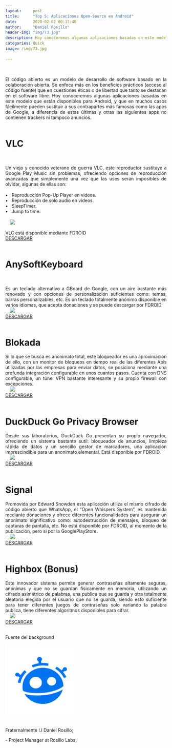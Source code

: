 ```yaml
---
layout:     post
title:      "Top 5: Aplicaciones Open-Source en Android"
date:       2020-02-02 00:17:40
author:     "Daniel Rosillo"
header-img: "img/73.jpg"
description: Hoy conoceremos algunas aplicaciones basadas en este modelo que están disponibles para Android, y que en muchos casos fácilmente pueden sustituir a sus contrapartes más famosas como las apps de Google.
categories: Quick
image: /img/73.jpg

---
```

<div style="text-align: justify;">
<br>
<p>El código abierto es un modelo de desarrollo de software basado en la colaboración abierta. Se enfoca más en los beneficios prácticos (acceso al código fuente) que en cuestiones éticas o de libertad que tanto se destacan en el software libre.  Hoy conoceremos algunas aplicaciones basadas en este modelo que están disponibles para Android, y que en muchos casos fácilmente pueden sustituir a sus contrapartes más famosas como las apps de Google, a diferencia de estas últimas y otras las siguientes apps no contienen trackers ni tampoco anuncios.

<br>
<br />
<h1>VLC</h1><br>
<p>Un viejo y conocido veterano de guerra VLC, este reproductor sustituye a Google Play Music sin problemas, ofreciendo opciones de reproducción avanzadas que simplemente una vez que las uses serán imposibles de olvidar, algunas de ellas son: 
<br><br>
&#8226;&nbsp;&nbsp;&nbsp;Reproducción Pop-Up Player en videos. <br>
&#8226;&nbsp;&nbsp;&nbsp;Reproducción de solo audio en videos. <br>
&#8226;&nbsp;&nbsp;&nbsp;SleepTimer.<br>
&#8226;&nbsp;&nbsp;&nbsp;Jump to time.<br>
<br>
<a href="https://lh3.googleusercontent.com/ahV3K7RwV7JW-mKou83PYrld_Vg5i0ZEix0ga9vx_qkh1RD2qkQeFHfyzbfUCnJliw=w720-h310" imageanchor="1" style="margin-left: 1em; margin-right: 1em;"><img src="https://lh3.googleusercontent.com/ahV3K7RwV7JW-mKou83PYrld_Vg5i0ZEix0ga9vx_qkh1RD2qkQeFHfyzbfUCnJliw=w720-h310" class="img-responsive" /></a>
<br>
<p>VLC está disponible mediante FDROID<br>
<a href="https://f-droid.org/packages/org.videolan.vlc">DESCARGAR</a>
<br>
<br>

<h1>AnySoftKeyboard </h1>
<br>
<p>Es un teclado alternativo a GBoard de Google, con un aire bastante más renovado y con opciones de personalización suficientes como: temas, barras personalizables, etc. Es un teclado totalmente anónimo disponible en varios idiomas, que acepta donaciones y se puede descargar por FDROID.
<br>
<a href="https://image.winudf.com/v2/image1/Y29tLm1lbm55LmFuZHJvaWQuYW55c29mdGtleWJvYXJkX3NjcmVlbl8yXzE1NTY4MDg1MzBfMDg3/screen-2.jpg?fakeurl=1&type=.jpg" imageanchor="1" style="margin-left: 1em; margin-right: 1em;"><img src="https://image.winudf.com/v2/image1/Y29tLm1lbm55LmFuZHJvaWQuYW55c29mdGtleWJvYXJkX3NjcmVlbl8yXzE1NTY4MDg1MzBfMDg3/screen-2.jpg?fakeurl=1&type=.jpg" class="img-responsive" /></a><br>
<a href="https://f-droid.org/packages/com.menny.android.anysoftkeyboard/">DESCARGAR</a>
<br>
<br>

<h1>Blokada</h1>
<p>Si lo que se busca es anonimato total, este bloqueador es una aproximación de ello, con un monitor de bloqueos en tiempo real de las diferentes Apis utilizadas por las empresas para enviar datos, se posiciona mediante una profunda integración configurable en unos cuantos pasos. Cuenta con DNS configurable, un túnel VPN bastante interesante y su propio firewall con excepciones.
<br>
<a href="https://2.bp.blogspot.com/-X5oeuYHI_mw/W7-Z5nEefXI/AAAAAAAAGXA/qhshjht45NAPuE2l4ex1Vcynoh_YRN5LwCLcBGAs/s400/Blokada%2BVintArtt.png" imageanchor="1" style="margin-left: 1em; margin-right: 1em;"><img src="https://2.bp.blogspot.com/-X5oeuYHI_mw/W7-Z5nEefXI/AAAAAAAAGXA/qhshjht45NAPuE2l4ex1Vcynoh_YRN5LwCLcBGAs/s400/Blokada%2BVintArtt.png" class="img-responsive" /></a>
<br>
<a href="https://f-droid.org/packages/org.blokada.alarm/">DESCARGAR</a>
<br>
<br>

<h1>DuckDuck Go Privacy Browser </h1>
<p>Desde sus laboratorios, DuckDuck Go presentan su propio navegador, ofreciendo un sistema bastante sutil: bloqueador de anuncios, limpieza rápida de datos y un sencillo gestor de marcadores, una aplicación imprescindible para un anonimato elemental. Está disponible por FDROID.
<br>
<a href="https://adictec.com/wp-content/uploads/2019/07/DuckDuckGo-en-Android.png" imageanchor="1" style="margin-left: 1em; margin-right: 1em;"><img src="https://adictec.com/wp-content/uploads/2019/07/DuckDuckGo-en-Android.png" class="img-responsive" /></a>
<br>
<a href="https://f-droid.org/packages/com.duckduckgo.mobile.android/">DESCARGAR</a>
<br>
<br>

<h1>Signal</h1>
<p>Promovida por Edward Snowden esta aplicación utiliza el mismo cifrado de código abierto que WhatsApp, el “Open Whispers System”, es mantenida mediante donaciones y ofrece diferentes funcionalidades para asegurar un anonimato significativo como: autodestrucción de mensajes, bloqueo de capturas de pantalla, etc. No está disponible por FDROID, al momento de la publicación, pero si por la GooglePlayStore.
<br>
<a href="https://qph.fs.quoracdn.net/main-qimg-f7eaf1867693273b50b293cada0eac3f" imageanchor="1" style="margin-left: 1em; margin-right: 1em;"><img src="https://qph.fs.quoracdn.net/main-qimg-f7eaf1867693273b50b293cada0eac3f" class="img-responsive" /></a>
<br>
<a href="https://play.google.com/store/apps/details?id=org.thoughtcrime.securesms&hl=en">DESCARGAR</a>
<br>
<br>

<h1>Highbox (Bonus)</h1>
<p>Este innovador sistema permite generar contraseñas altamente seguras, anónimas y que no se guardan físicamente en memoria, utilizando un cifrado asimétrico de palabras, una publica que se guarda y otra totalmente aleatoria elegida por el usuario que no se guarda, siendo esto suficiente para tener diferentes juegos de contraseñas solo variando la palabra publica, tiene diferentes algoritmos disponibles para cifrar.
<br>
<a href="https://danielrosillo.github.io/img/demo-screen-1.png" imageanchor="1" style="margin-left: 1em; margin-right: 1em;"><img src="https://danielrosillo.github.io/img/demo-screen-1.png" class="img-responsive" /></a>
<br>
<a href="https://play.google.com/store/apps/details?id=com.bookmanager.danielrosillo.bookmanager&hl=es_419">DESCARGAR</a>
<br>
<br>

<p>Fuente del background
<br>
<div class="badges">
                    <a class="badge-link" href="https://www.freepik.com/free-vector/sunset-mountains-landscape-with-purple-gradient-colors_5315515.htm#page=1&query=mountains&position=8" ><img src="/img/images.jpeg" alt="" img class="img-responsive"></a>
                     </div>
<br>
<p>Fraternalmente I.I Daniel Rosillo;</p>
- Project Manager at Rosillo Labs;